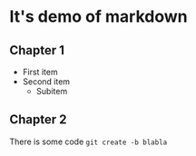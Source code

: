 # It's demo of markdown
## Chapter 1
* First item
* Second item
  * Subitem
## Chapter 2
There is some code
`git create -b blabla`
